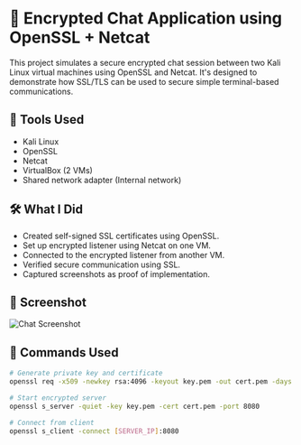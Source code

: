 # 🔐 Encrypted Chat Application using OpenSSL + Netcat

This project simulates a secure encrypted chat session between two Kali Linux virtual machines using OpenSSL and Netcat. It's designed to demonstrate how SSL/TLS can be used to secure simple terminal-based communications.

## 🧰 Tools Used

- Kali Linux
- OpenSSL
- Netcat
- VirtualBox (2 VMs)
- Shared network adapter (Internal network)

## 🛠️ What I Did

- Created self-signed SSL certificates using OpenSSL.
- Set up encrypted listener using Netcat on one VM.
- Connected to the encrypted listener from another VM.
- Verified secure communication using SSL.
- Captured screenshots as proof of implementation.

## 📸 Screenshot

![Chat Screenshot](./screenshots/chat-screenshot.png)

## 📂 Commands Used

```bash
# Generate private key and certificate
openssl req -x509 -newkey rsa:4096 -keyout key.pem -out cert.pem -days 365 -nodes

# Start encrypted server
openssl s_server -quiet -key key.pem -cert cert.pem -port 8080

# Connect from client
openssl s_client -connect [SERVER_IP]:8080
